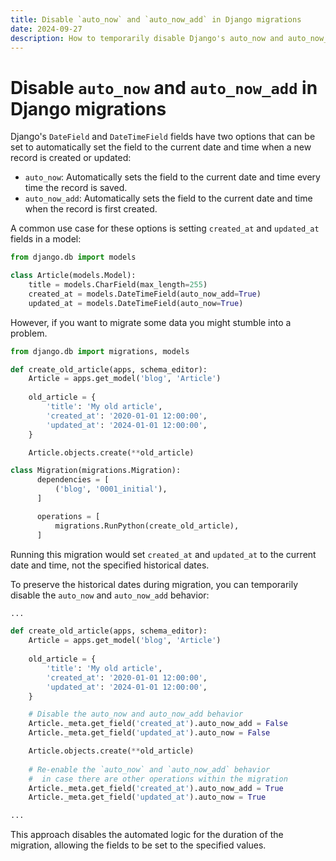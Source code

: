```yaml
---
title: Disable `auto_now` and `auto_now_add` in Django migrations
date: 2024-09-27
description: How to temporarily disable Django's auto_now and auto_now_add behavior during migrations to preserve historical timestamps when migrating data.
---
```

# Disable `auto_now` and `auto_now_add` in Django migrations

Django's `DateField` and `DateTimeField` fields have two options that can be set to automatically set the field to the current date and time when a new record is created or updated:

- `auto_now`: Automatically sets the field to the current date and time every time the record is saved.
- `auto_now_add`: Automatically sets the field to the current date and time when the record is first created.

A common use case for these options is setting `created_at` and `updated_at` fields in a model:

```python
from django.db import models

class Article(models.Model):
    title = models.CharField(max_length=255)
    created_at = models.DateTimeField(auto_now_add=True)
    updated_at = models.DateTimeField(auto_now=True)
```

However, if you want to migrate some data you might stumble into a problem.

```python
from django.db import migrations, models

def create_old_article(apps, schema_editor):
    Article = apps.get_model('blog', 'Article')
    
    old_article = {
        'title': 'My old article',
        'created_at': '2020-01-01 12:00:00',
        'updated_at': '2024-01-01 12:00:00',
    }

    Article.objects.create(**old_article)

class Migration(migrations.Migration):
      dependencies = [
          ('blog', '0001_initial'),
      ]

      operations = [
          migrations.RunPython(create_old_article),
      ]
```

Running this migration would set `created_at` and `updated_at` to the current date and time, not the specified historical dates.

To preserve the historical dates during migration, you can temporarily disable the `auto_now` and `auto_now_add` behavior:

```python
...

def create_old_article(apps, schema_editor):
    Article = apps.get_model('blog', 'Article')
    
    old_article = {
        'title': 'My old article',
        'created_at': '2020-01-01 12:00:00',
        'updated_at': '2024-01-01 12:00:00',
    }

    # Disable the auto_now and auto_now_add behavior
    Article._meta.get_field('created_at').auto_now_add = False
    Article._meta.get_field('updated_at').auto_now = False

    Article.objects.create(**old_article)
    
    # Re-enable the `auto_now` and `auto_now_add` behavior 
    #  in case there are other operations within the migration
    Article._meta.get_field('created_at').auto_now_add = True
    Article._meta.get_field('updated_at').auto_now = True

...
```

This approach disables the automated logic for the duration of the migration, allowing the fields to be set to the specified values.

